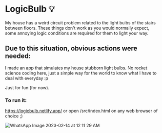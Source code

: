 # LogicBulb 💡

My house has a weird circuit problem related to the light bulbs of the stairs between floors. 
These things don't work as you would normally expect, some annoying logic conditions are required for them to light your way. 

## Due to this situation, obvious actions were needed:

I made an app that simulates my house stubborn light bulbs.
No rocket science coding here, just a simple way for the world to know what I have to deal with everyday :p

Just for fun (for now).

### To run it:

https://logicbulb.netlify.app/ or open /src/index.html on any web browser of choice ;)

![WhatsApp Image 2023-02-14 at 12 11 29 AM](https://user-images.githubusercontent.com/85968522/218645151-e7c9b427-0722-4b44-9b02-5ca4ec036323.jpeg)

